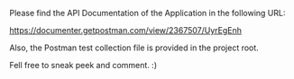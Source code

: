 Please find the API Documentation of the Application in the following URL:

https://documenter.getpostman.com/view/2367507/UyrEgEnh

Also, the Postman test collection file is provided in the project root.

Fell free to sneak peek and comment. :) 